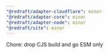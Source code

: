 ```yaml
---
"@redraft/adapter-cloudflare": minor
"@redraft/adapter-core": minor
"@redraft/adapter-node": minor
"@redraft/site": minor
---
```


Chore: drop CJS build and go ESM only
